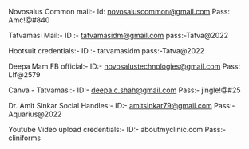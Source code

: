 
Novosalus Common mail:- Id: novosaluscommon@gmail.com Pass: Amc!@#840

Tatvamasi Mail:- ID :- tatvamasidm@gmail.com pass:-Tatva@2022

Hootsuit credentials:- ID :- tatvamasidm pass:-Tatva@2022

Deepa Mam FB official:- ID:- novosalustechnologies@gmail.com  Pass: L!f@2579

Canva - Tatvamasi:- ID:- deepa.c.shah@gmail.com	Pass:- jingle!@#25

Dr. Amit Sinkar Social Handles:- ID:- amitsinkar79@gmail.com Pass:- Aquarius@2022

Youtube Video upload credentials:- ID:- aboutmyclinic.com Pass:- cliniforms
